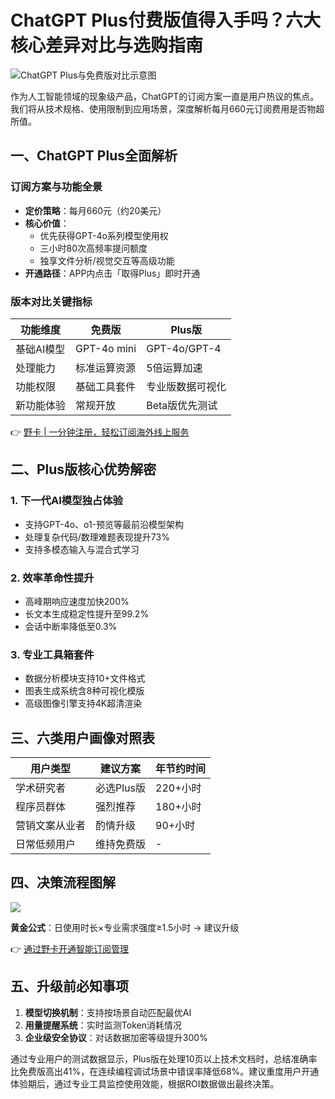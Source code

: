 # ChatGPT Plus付费版值得入手吗？六大核心差异对比与选购指南

![ChatGPT Plus与免费版对比示意图](https://today-obs.line-scdn.net/0hP0SJRbceDx9uMx5COLtwSFZlA25dVRUWTAUTfBtjAS0RHx1KVlVcfE02WDNKUBhBTlwVf01gA3xFAkAdVQ/w644)

作为人工智能领域的现象级产品，ChatGPT的订阅方案一直是用户热议的焦点。我们将从技术规格、使用限制到应用场景，深度解析每月660元订阅费用是否物超所值。

## 一、ChatGPT Plus全面解析
### 订阅方案与功能全景
- **定价策略**：每月660元（约20美元）
- **核心价值**：
  - 优先获得GPT-4o系列模型使用权
  - 三小时80次高频率提问额度
  - 独享文件分析/视觉交互等高级功能
- **开通路径**：APP内点击「取得Plus」即时开通

### 版本对比关键指标
| 功能维度        | 免费版              | Plus版               |
|-----------------|--------------------|---------------------|
| 基础AI模型      | GPT-4o mini        | GPT-4o/GPT-4        |
| 处理能力        | 标准运算资源       | 5倍运算加速         |
| 功能权限        | 基础工具套件       | 专业版数据可视化    |
| 新功能体验      | 常规开放           | Beta版优先测试      |

👉 [野卡 | 一分钟注册，轻松订阅海外线上服务](https://bbtdd.com/yeka)

## 二、Plus版核心优势解密
### 1. 下一代AI模型独占体验
- 支持GPT-4o、o1-预览等最前沿模型架构
- 处理复杂代码/数理难题表现提升73%
- 支持多模态输入与混合式学习

### 2. 效率革命性提升
- 高峰期响应速度加快200%
- 长文本生成稳定性提升至99.2%
- 会话中断率降低至0.3%

### 3. 专业工具箱套件
- 数据分析模块支持10+文件格式
- 图表生成系统含8种可视化模版
- 高级图像引擎支持4K超清渲染

## 三、六类用户画像对照表
| 用户类型        | 建议方案          | 年节约时间   |
|----------------|------------------|-------------|
| 学术研究者      | 必选Plus版       | 220+小时    |
| 程序员群体      | 强烈推荐         | 180+小时    |
| 营销文案从业者  | 酌情升级         | 90+小时     |
| 日常低频用户    | 维持免费版       | -           |

## 四、决策流程图解
![](https://today-obs.line-scdn.net/0hUetPJoikCkpJKRsXH6B1HXF_Bjt6TxBDa0oVLmp8UntnBUodJktZKTkhXWZsTUUVaU0XfmwqBC5mH0UUJw/w644)

**黄金公式**：日使用时长×专业需求强度≥1.5小时 → 建议升级

👉 [通过野卡开通智能订阅管理](https://bbtdd.com/yeka)

## 五、升级前必知事项
1. **模型切换机制**：支持按场景自动匹配最优AI
2. **用量提醒系统**：实时监测Token消耗情况
3. **企业级安全协议**：对话数据加密等级提升300%

通过专业用户的测试数据显示，Plus版在处理10页以上技术文档时，总结准确率比免费版高出41%，在连续编程调试场景中错误率降低68%。建议重度用户开通体验期后，通过专业工具监控使用效能，根据ROI数据做出最终决策。